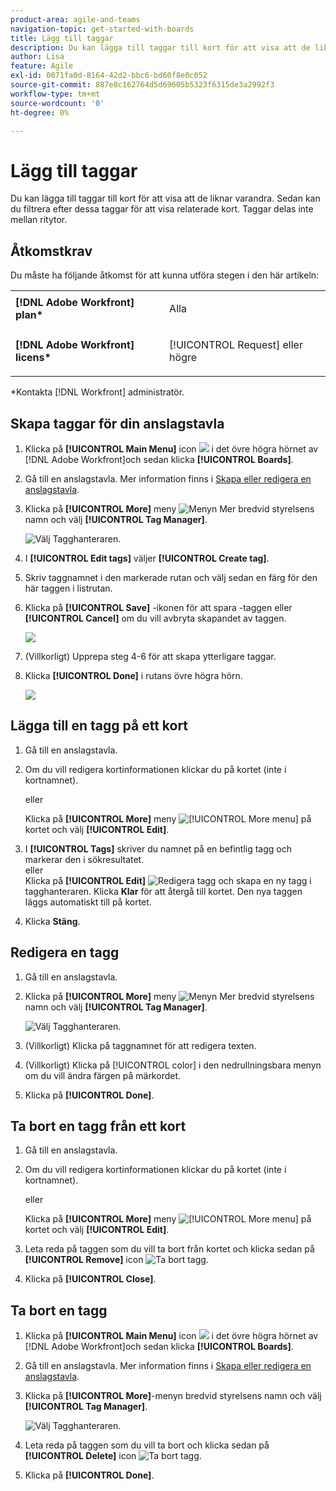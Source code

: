 ```yaml
---
product-area: agile-and-teams
navigation-topic: get-started-with-boards
title: Lägg till taggar
description: Du kan lägga till taggar till kort för att visa att de liknar varandra. Sedan kan du filtrera efter dessa taggar för att visa relaterade kort.
author: Lisa
feature: Agile
exl-id: 0071fa0d-8164-42d2-bbc6-bd60f8e0c052
source-git-commit: 887e8c162764d5d69605b5323f6315de3a2992f3
workflow-type: tm+mt
source-wordcount: '0'
ht-degree: 0%

---
```


# Lägg till taggar

Du kan lägga till taggar till kort för att visa att de liknar varandra. Sedan kan du filtrera efter dessa taggar för att visa relaterade kort. Taggar delas inte mellan ritytor.

## Åtkomstkrav

Du måste ha följande åtkomst för att kunna utföra stegen i den här artikeln:

<table style="table-layout:auto"> 
 <col> 
 </col> 
 <col> 
 </col> 
 <tbody> 
  <tr> 
   <td role="rowheader"><strong>[!DNL Adobe Workfront] plan*</strong></td> 
   <td> <p>Alla</p> </td> 
  </tr> 
  <tr> 
   <td role="rowheader"><strong>[!DNL Adobe Workfront] licens*</strong></td> 
   <td> <p>[!UICONTROL Request] eller högre</p> </td> 
  </tr> 
 </tbody> 
</table>

&#42;Kontakta [!DNL Workfront] administratör.

## Skapa taggar för din anslagstavla

1. Klicka på **[!UICONTROL Main Menu]** icon ![](assets/main-menu-icon.png) i det övre högra hörnet av [!DNL Adobe Workfront]och sedan klicka **[!UICONTROL Boards]**.
1. Gå till en anslagstavla. Mer information finns i [Skapa eller redigera en anslagstavla](../../agile/get-started-with-boards/create-edit-board.md).
1. Klicka på **[!UICONTROL More]** meny ![Menyn Mer](assets/more-icon-spectrum.png) bredvid styrelsens namn och välj **[!UICONTROL Tag Manager]**.

   ![Välj Tagghanteraren.](assets/boards-tagmanager-350x189.png)

1. I **[!UICONTROL Edit tags]** väljer **[!UICONTROL Create tag]**.
1. Skriv taggnamnet i den markerade rutan och välj sedan en färg för den här taggen i listrutan.
1. Klicka på **[!UICONTROL Save]** -ikonen för att spara -taggen eller **[!UICONTROL Cancel]** om du vill avbryta skapandet av taggen.

   ![](assets/boards-savecancelnewtag-350x38.png)

1. (Villkorligt) Upprepa steg 4-6 för att skapa ytterligare taggar.
1. Klicka **[!UICONTROL Done]** i rutans övre högra hörn.

   ![](assets/boards-edittagsdialog-350x205.png)

## Lägga till en tagg på ett kort

1. Gå till en anslagstavla.
1. Om du vill redigera kortinformationen klickar du på kortet (inte i kortnamnet).

   eller

   Klicka på **[!UICONTROL More]** meny ![[!UICONTROL More menu]](assets/more-icon-spectrum.png) på kortet och välj **[!UICONTROL Edit]**.

1. I **[!UICONTROL Tags]** skriver du namnet på en befintlig tagg och markerar den i sökresultatet.\
   eller\
   Klicka på **[!UICONTROL Edit]**&#x200B; ![Redigera tagg](assets/boards-edittag-30x29.png) och skapa en ny tagg i tagghanteraren. Klicka **Klar** för att återgå till kortet. Den nya taggen läggs automatiskt till på kortet.
1. Klicka **Stäng**.

## Redigera en tagg

1. Gå till en anslagstavla.
1. Klicka på **[!UICONTROL More]** meny ![Menyn Mer](assets/more-icon-spectrum.png) bredvid styrelsens namn och välj **[!UICONTROL Tag Manager]**.

   ![Välj Tagghanteraren.](assets/boards-tagmanager-350x189.png)

1. (Villkorligt) Klicka på taggnamnet för att redigera texten.
1. (Villkorligt) Klicka på [!UICONTROL color] i den nedrullningsbara menyn om du vill ändra färgen på märkordet.
1. Klicka på **[!UICONTROL Done]**.

## Ta bort en tagg från ett kort

1. Gå till en anslagstavla.
1. Om du vill redigera kortinformationen klickar du på kortet (inte i kortnamnet).

   eller

   Klicka på **[!UICONTROL More]** meny ![[!UICONTROL More menu]](assets/more-icon-spectrum.png) på kortet och välj **[!UICONTROL Edit]**.

1. Leta reda på taggen som du vill ta bort från kortet och klicka sedan på **[!UICONTROL Remove]** icon ![Ta bort tagg](assets/copy-of-boards-remove-30x23.png).
1. Klicka på **[!UICONTROL Close]**.

## Ta bort en tagg

1. Klicka på **[!UICONTROL Main Menu]** icon ![](assets/main-menu-icon.png) i det övre högra hörnet av [!DNL Adobe Workfront]och sedan klicka **[!UICONTROL Boards]**.
1. Gå till en anslagstavla. Mer information finns i [Skapa eller redigera en anslagstavla](../../agile/get-started-with-boards/create-edit-board.md).
1. Klicka på **[!UICONTROL More]**&#x200B;-menyn bredvid styrelsens namn och välj **[!UICONTROL Tag Manager]**.

   ![Välj Tagghanteraren.](assets/boards-tagmanager-350x189.png)

1. Leta reda på taggen som du vill ta bort och klicka sedan på **[!UICONTROL Delete]** icon ![Ta bort tagg](assets/copy-of-boards-delete-30x27.png).
1. Klicka på **[!UICONTROL Done]**.
